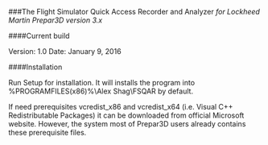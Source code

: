 
###The Flight Simulator Quick Access Recorder and Analyzer
*for Lockheed Martin Prepar3D version 3.x*


####Current build

Version: 1.0
Date: January 9, 2016

####Installation

Run Setup for installation. It will installs the program 
into %PROGRAMFILES(x86)%\\Alex Shag\\FSQAR by default.

If need prerequisites vcredist_x86 and vcredist_x64 
(i.e. Visual C++ Redistributable Packages) it can be downloaded 
from official Microsoft website. However, the system most of Prepar3D 
users already contains these prerequisite files.
